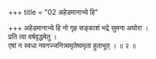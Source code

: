 +++
title = "02 अहेडमानाभ्ये हि"

+++
अहेडमानाभ्ये हि नो गृह सङ्काशं भद्रे सुमना अघोरा ।  
प्रति त्वा वर्षवृद्धमेतु ।  
एषां न स्वधा नवगज्जनित्र्यमृतेष्वमृता हुताभूत् । ॥ २ ॥